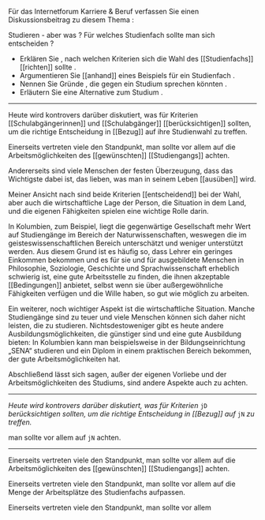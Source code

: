 Für das Internetforum Karriere & Beruf verfassen Sie einen Diskussionsbeitrag zu diesem Thema :

Studieren - aber was ? Für welches Studienfach sollte man sich entscheiden ?
- Erklären Sie , nach welchen Kriterien sich die Wahl des [[Studienfachs]] [[richten]] sollte .
- Argumentieren Sie [[anhand]] eines Beispiels für ein Studienfach .
- Nennen Sie Gründe , die gegen ein Studium sprechen könnten .
- Erläutern Sie eine Alternative zum Studium .

---

Heute wird kontrovers darüber diskutiert, was für Kriterien [[Schulabgängerinnen]] und [[Schulabgänger]] [[berücksichtigen]] sollten, um die richtige Entscheidung in [[Bezug]] auf ihre Studienwahl zu treffen. 

Einerseits vertreten viele den Standpunkt, man sollte vor allem auf die Arbeitsmöglichkeiten des [[gewünschten]] [[Studiengangs]] achten. 

Andererseits sind viele Menschen der festen Überzeugung, dass das Wichtigste dabei ist, das lieben, was man in seinem Leben [[ausüben]] wird. 

Meiner Ansicht nach sind beide Kriterien [[entscheidend]] bei der Wahl, aber auch die wirtschaftliche Lage der Person, die Situation in dem Land, und die eigenen Fähigkeiten spielen eine wichtige Rolle darin. 

In Kolumbien, zum Beispiel, liegt die gegenwärtige Gesellschaft mehr Wert auf Studiengänge im Bereich der Naturwissenschaften, weswegen die im geisteswissenschaftlichen Bereich unterschätzt und weniger unterstützt werden.
Aus diesem Grund ist es häufig so, dass Lehrer ein geringes Einkommen bekommen und es für sie und für ausgebildete Menschen in Philosophie, Soziologie, Geschichte und Sprachwissenschaft erheblich schwierig ist, eine gute Arbeitsstelle zu finden, die ihnen akzeptable [[Bedingungen]] anbietet, selbst wenn sie über außergewöhnliche Fähigkeiten verfügen und die Wille haben, so gut wie möglich zu arbeiten.

Ein weiterer, noch wichtiger Aspekt ist die wirtschaftliche Situation. Manche Studiengänge sind zu teuer und viele Menschen können sich daher nicht leisten, die zu studieren. Nichtsdestoweniger gibt es heute andere Ausbildungsmöglichkeiten, die günstiger sind und eine gute Ausbildung bieten: In Kolumbien kann man beispielsweise in der Bildungseinrichtung „SENA“ studieren und ein Diplom in einem praktischen Bereich bekommen, der gute Arbeitsmöglichkeiten hat.

Abschließend lässt sich sagen, außer der eigenen Vorliebe und der Arbeitsmöglichkeiten des Studiums, sind andere Aspekte auch zu achten.


---
*Heute wird kontrovers darüber diskutiert, was für Kriterien* `jD` *berücksichtigen sollten, um die richtige Entscheidung in [[Bezug]] auf* `jN` *zu treffen.*

man sollte vor allem auf `jN`  achten. 

---

Einerseits vertreten viele den Standpunkt, man sollte vor allem auf die Arbeitsmöglichkeiten des [[gewünschten]] [[Studiengangs]] achten. 

Einerseits vertreten viele den Standpunkt, man sollte vor allem auf die Menge der Arbeitsplätze des Studienfachs aufpassen. 



Einerseits vertreten viele den Standpunkt, man sollte vor allem 